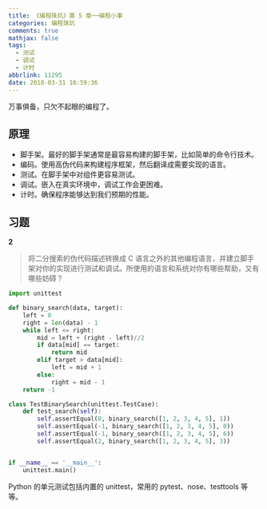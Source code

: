 ```yaml
---
title: 《编程珠玑》第 5 章──编程小事
categories: 编程珠玑
comments: true
mathjax: false
tags:
  - 测试
  - 调试
  - 计时
abbrlink: 11295
date: 2018-03-31 16:59:36
---
```


万事俱备，只欠不起眼的编程了。

<!--more-->

## 原理

- 脚手架。最好的脚手架通常是最容易构建的脚手架，比如简单的命令行技术。
- 编码。使用高伪代码来构建程序框架，然后翻译成需要实现的语言。
- 测试。在脚手架中对组件更容易测试。
- 调试。嵌入在真实环境中，调试工作会更困难。
- 计时。确保程序能够达到我们预期的性能。

## 习题

**2**

>将二分搜索的伪代码描述转换成 C 语言之外的其他编程语言，并建立脚手架对你的实现进行测试和调试。所使用的语言和系统对你有哪些帮助，又有哪些妨碍？

```python
import unittest

def binary_search(data, target):
    left = 0
    right = len(data) - 1
    while left <= right:
        mid = left + (right - left)//2
        if data[mid] == target:
            return mid
        elif target > data[mid]:
            left = mid + 1
        else:
            right = mid - 1
    return -1

class TestBinarySearch(unittest.TestCase):
    def test_search(self):
        self.assertEqual(0, binary_search([1, 2, 3, 4, 5], 1))
        self.assertEqual(-1, binary_search([1, 2, 3, 4, 5], 0))
        self.assertEqual(-1, binary_search([1, 2, 3, 4, 5], 6))
        self.assertEqual(2, binary_search([1, 2, 3, 4, 5], 3))


if __name__ == '__main__':
    unittest.main()
```

Python 的单元测试包括内置的 unittest，常用的 pytest、nose、testtools 等等。
